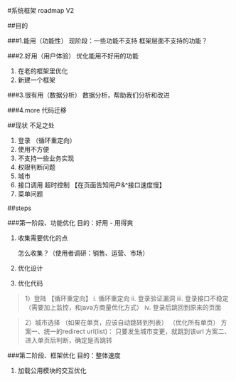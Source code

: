 #系统框架 roadmap V2

##目的

###1.能用（功能性）
现阶段：一些功能不支持
框架层面不支持的功能？

###2.好用（用户体验）
优化能用不好用的功能
1. 在老的框架里优化
2. 新建一个框架

###3.很有用（数据分析）
数据分析，帮助我们分析和改进

###4.more 代码迁移


##现状 不足之处
1. 登录 （循环重定向）
2. 使用不方便
3. 不支持一些业务实现
4. 权限判断问题
5. 城市
6. 接口调用 超时控制 【在页面告知用户&^接口速度慢】
7. 菜单问题

##steps

###第一阶段、功能优化
目的：好用 - 用得爽

1. 收集需要优化的点

	怎么收集？（使用者调研：销售、运营、市场）
	
2. 优化设计

3. 优化代码


>1）登陆 【循环重定向】
i. 循环重定向
ii. 登录验证漏洞
iii. 登录接口不稳定（需要加上监控，和java方商量优化方式）
iv. 登录后跳回到原来的页面

>2）城市选择
（如果在单页，应该自动跳转到列表）
（优化所有单页）
方案一、统一的redirect url(list)： 只要发生城市变更，就跳到该url
方案二、进入单页后判断，确定是否跳转

###第二阶段、框架优化
目的：整体速度 

1. 加载公用模块的交互优化